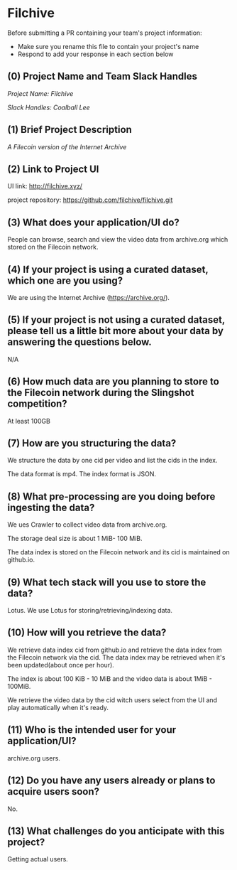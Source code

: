# Filchive

Before submitting a PR containing your team's project information:
- Make sure you rename this file to contain your project's name
- Respond to add your response in each section below

## (0) Project Name and Team Slack Handles

*Project Name: Filchive*

*Slack Handles: Coalball Lee*

## (1) Brief Project Description

*A Filecoin version of the Internet Archive*

## (2) Link to Project UI

UI link: http://filchive.xyz/

project repository: https://github.com/filchive/filchive.git

## (3) What does your application/UI do?

People can browse, search and view the video data from archive.org which stored on the Filecoin network.

## (4) If your project is using a curated dataset, which one are you using?

We are using the Internet Archive (https://archive.org/).

## (5) If your project is not using a curated dataset, please tell us a little bit more about your data by answering the questions below.

N/A

## (6) How much data are you planning to store to the Filecoin network during the Slingshot competition?

At least 100GB

## (7) How are you structuring the data?

We structure the data by one cid per video and list the cids in the index.

The data format is mp4. The index format is JSON.



## (8) What pre-processing are you doing before ingesting the data?

We ues Crawler to collect video data from archive.org.

The storage deal size is about 1 MiB- 100 MiB.

The data index is stored on the Filecoin network and its cid is maintained on github.io.


## (9)  What tech stack will you use to store the data?

Lotus. We use Lotus for storing/retrieving/indexing data.

## (10) How will you retrieve the data?

We retrieve data index cid from github.io and retrieve the data index from the Filecoin network via the cid. The data index may be retrieved when it's been updated(about once per hour).

The index is about 100 KiB - 10 MiB and the video data is about 1MiB - 100MiB.

We retrieve the video data by the cid witch users select from the UI and play automatically when it's ready.





## (11) Who is the intended user for your application/UI?

archive.org users.

## (12) Do you have any users already or plans to acquire users soon?

No.

## (13) What challenges do you anticipate with this project?

Getting actual users.
